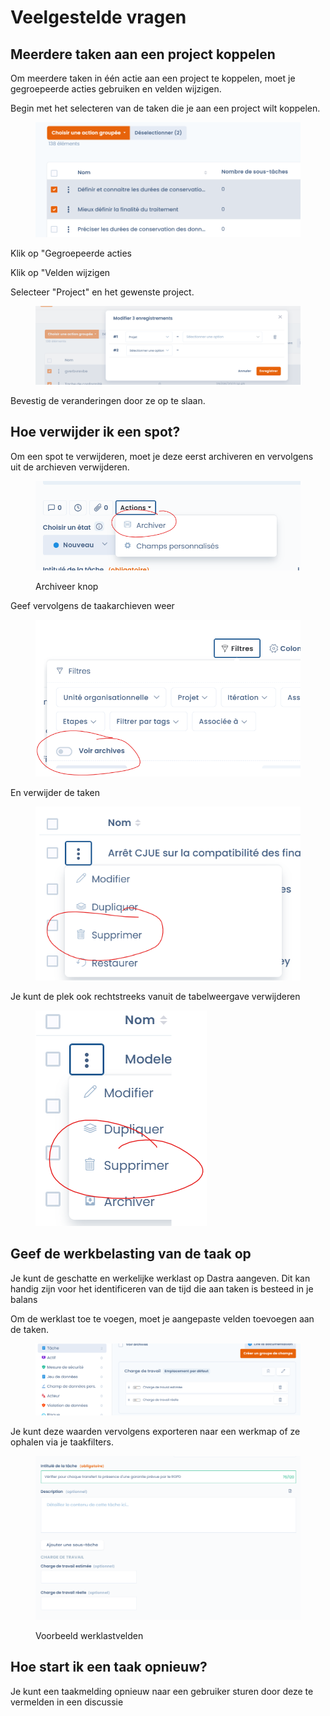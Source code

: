 # Veelgestelde vragen

## Meerdere taken aan een project koppelen

Om meerdere taken in één actie aan een project te koppelen, moet je gegroepeerde acties gebruiken en velden wijzigen.

Begin met het selecteren van de taken die je aan een project wilt koppelen.

<figure><img src="../../.gitbook/assets/image (3) (1).png" alt=""><figcaption></figcaption></figure>

Klik op "Gegroepeerde acties

Klik op "Velden wijzigen

Selecteer "Project" en het gewenste project.&#x20;

<figure><img src="../../.gitbook/assets/image (1) (1).png" alt=""><figcaption></figcaption></figure>

Bevestig de veranderingen door ze op te slaan.

## Hoe verwijder ik een spot? &#x20;

Om een spot te verwijderen, moet je deze eerst archiveren en vervolgens uit de archieven verwijderen.&#x20;

<figure><img src="../../.gitbook/assets/image (4) (2).png" alt=""><figcaption><p>Archiveer knop</p></figcaption></figure>

Geef vervolgens de taakarchieven weer

<figure><img src="../../.gitbook/assets/image (1) (4) (1).png" alt=""><figcaption></figcaption></figure>

En verwijder de taken

<figure><img src="../../.gitbook/assets/image (5) (1) (2) (1).png" alt=""><figcaption></figcaption></figure>

Je kunt de plek ook rechtstreeks vanuit de tabelweergave verwijderen

<figure><img src="../../.gitbook/assets/image (3) (2).png" alt=""><figcaption></figcaption></figure>

## Geef de werkbelasting van de taak op

Je kunt de geschatte en werkelijke werklast op Dastra aangeven. Dit kan handig zijn voor het identificeren van de tijd die aan taken is besteed in je balans &#x20;

Om de werklast toe te voegen, moet je aangepaste velden toevoegen aan de taken.&#x20;

&#x20;

<figure><img src="../../.gitbook/assets/image (4) (4).png" alt=""><figcaption></figcaption></figure>

Je kunt deze waarden vervolgens exporteren naar een werkmap of ze ophalen via je taakfilters.

<figure><img src="../../.gitbook/assets/image (1) (1) (6).png" alt=""><figcaption><p>Voorbeeld werklastvelden</p></figcaption></figure>



## Hoe start ik een taak opnieuw?

Je kunt een taakmelding opnieuw naar een gebruiker sturen door deze te vermelden in een discussie &#x20;

